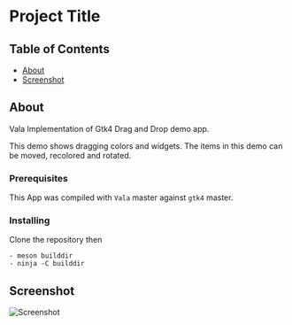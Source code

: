 # Project Title

## Table of Contents

- [About](#about)
- [Screenshot](#screenshot)

## About <a name = "about"></a>

Vala Implementation of Gtk4 Drag and Drop demo app.

This demo shows dragging colors and widgets.
The items in this demo can be moved, recolored and rotated.

### Prerequisites

This App was compiled with `Vala` master against `gtk4` master.


### Installing

Clone the repository then

```
- meson builddir
- ninja -C builddir
```

## Screenshot <a name = "screenshot"></a>

![Screenshot](https://github.com/aeldemery/gtk4_dragndrop)